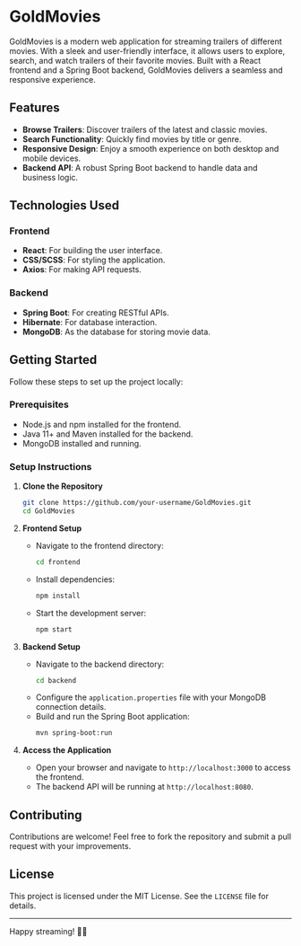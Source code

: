 # GoldMovies

GoldMovies is a modern web application for streaming trailers of different movies. With a sleek and user-friendly interface, it allows users to explore, search, and watch trailers of their favorite movies. Built with a React frontend and a Spring Boot backend, GoldMovies delivers a seamless and responsive experience.

## Features

- **Browse Trailers**: Discover trailers of the latest and classic movies.
- **Search Functionality**: Quickly find movies by title or genre.
- **Responsive Design**: Enjoy a smooth experience on both desktop and mobile devices.
- **Backend API**: A robust Spring Boot backend to handle data and business logic.

## Technologies Used

### Frontend

- **React**: For building the user interface.
- **CSS/SCSS**: For styling the application.
- **Axios**: For making API requests.

### Backend

- **Spring Boot**: For creating RESTful APIs.
- **Hibernate**: For database interaction.
- **MongoDB**: As the database for storing movie data.

## Getting Started

Follow these steps to set up the project locally:

### Prerequisites

- Node.js and npm installed for the frontend.
- Java 11+ and Maven installed for the backend.
- MongoDB installed and running.

### Setup Instructions

1. **Clone the Repository**

   ```bash
   git clone https://github.com/your-username/GoldMovies.git
   cd GoldMovies
   ```

2. **Frontend Setup**

   - Navigate to the frontend directory:
     ```bash
     cd frontend
     ```
   - Install dependencies:
     ```bash
     npm install
     ```
   - Start the development server:
     ```bash
     npm start
     ```

3. **Backend Setup**

   - Navigate to the backend directory:
     ```bash
     cd backend
     ```
   - Configure the `application.properties` file with your MongoDB connection details.
   - Build and run the Spring Boot application:
     ```bash
     mvn spring-boot:run
     ```

4. **Access the Application**
   - Open your browser and navigate to `http://localhost:3000` to access the frontend.
   - The backend API will be running at `http://localhost:8080`.

## Contributing

Contributions are welcome! Feel free to fork the repository and submit a pull request with your improvements.

## License

This project is licensed under the MIT License. See the `LICENSE` file for details.

---

Happy streaming! 🎥✨
